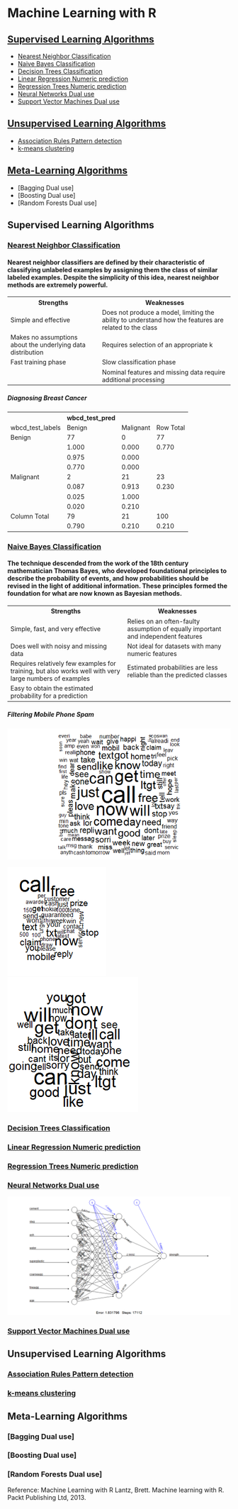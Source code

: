 # Machine Learning with R

## [Supervised Learning Algorithms](#supervised-learning-algorithms)
* [Nearest Neighbor Classification](#nearest-neighbor-classification)
* [Naive Bayes Classification](#naive-bayes-classification)
* [Decision Trees Classification](#decision-trees-classification)
* [Linear Regression Numeric prediction](#linear-regression-numeric-prediction)
* [Regression Trees Numeric prediction](#regression-trees-numeric-prediction)
* [Neural Networks Dual use](#neural-networks-dual-use)
* [Support Vector Machines Dual use](#support-vector-machines-dual-use)

## [Unsupervised Learning Algorithms](#unsupervised-learning-algorithms)
* [Association Rules Pattern detection](#association-rules-pattern-detection)
* [k-means clustering](#k-means-clustering)

## [Meta-Learning Algorithms](#meta-learning-algorithms)
* [Bagging Dual use]
* [Boosting Dual use]
* [Random Forests Dual use]

## Supervised Learning Algorithms
### [Nearest Neighbor Classification](https://github.com/kvinlazy/ML_R/blob/master/test_knn.R)

####  Nearest neighbor classifiers are defined by their characteristic of classifying unlabeled examples by assigning them the class of similar labeled examples. Despite the simplicity of this idea, nearest neighbor methods are extremely powerful.
<table>
  <tr>
    <th>Strengths</th>
    <th>Weaknesses</th>
  </tr>
  <tr>
    <td>Simple and effective</td>
    <td>Does not produce a model, limiting the ability to understand how the features are related to the class</td>
  </tr>
   <tr>
    <td> Makes no assumptions about the underlying data distribution</td>
    <td>Requires selection of an appropriate k</td>
  </tr>
  <tr>
    <td> Fast training phase</td>
    <td>Slow classification phase</td>
  </tr>
  <tr>
    <td> </td>
    <td>Nominal features and missing data require additional processing</td>
  </tr>
</table>

##### Diagnosing Breast Cancer
<table>
    <tr>
      <th></th>
      <th> wbcd_test_pred </th>
    </tr>
    <tr>
        <td>wbcd_test_labels</td>
        <td>Benign </td>
        <td>Malignant</td>
        <td>Row Total</td>
    </tr>
    <tr>
        <td>Benign</td>
        <td> 77 </td>
        <td>0</td>
        <td> 77</td>
    </tr>
    <tr>
        <td></td>
        <td> 1.000 </td>
        <td>0.000</td>
        <td> 0.770</td>
    </tr>
     <tr>
        <td></td>
        <td>  0.975 </td>
        <td>0.000</td>
        <td> </td>
    </tr>
     <tr>
        <td></td>
        <td>   0.770  </td>
        <td>0.000</td>
        <td> </td>
    </tr>
    <tr>
        <td>Malignant</td>
        <td>  2  </td>
        <td>21</td>
        <td>23 </td>
    </tr>
    <tr>
        <td></td>
        <td>  0.087 </td>
        <td>0.913</td>
        <td>0.230  </td>
    </tr>
    <tr>
        <td></td>
        <td> 0.025 </td>
        <td>1.000</td>
        <td>  </td>
    </tr>
    <tr>
        <td></td>
        <td>  0.020  </td>
        <td> 0.210</td>
        <td>  </td>
    </tr>
    <tr>
        <td>Column Total</td>
        <td>  79 </td>
        <td> 21</td>
        <td> 100  </td>
    </tr>
    <tr>
        <td></td>
        <td> 0.790  </td>
        <td> 0.210</td>
        <td>  0.210 </td>
    </tr>
  </table>

### [Naive Bayes Classification](https://github.com/kvinlazy/ML_R/blob/master/test.R)

#### The technique descended from the work of the 18th century mathematician Thomas Bayes, who developed foundational principles to describe the probability of events, and how probabilities should be revised in the light of additional information. These principles formed the foundation for what are now known as Bayesian methods.
<table>
  <tr>
    <th>Strengths</th>
    <th>Weaknesses</th>
  </tr>
  <tr>
    <td>Simple, fast, and very effective</td>
    <td>Relies on an often-faulty assumption of equally important and independent features</td>
  </tr>
  <tr>
    <td>Does well with noisy and missing data</td>
    <td>Not ideal for datasets with many numeric features</td>
    </tr>
  <tr>
    <td> Requires relatively few examples for training, but also works well with very large numbers of examples</td>
    <td>Estimated probabilities are less reliable than the predicted classes</td>
  </tr>
  <tr>
    <td>Easy to obtain the estimated probability for a prediction </td>
    <td></td>
  </tr>
</table>
      
##### Filtering Mobile Phone Spam 
![All Words](./images/Rplot13.png "Word Cloud")

![Spam](./images/Rplot01.png "Spam Words") 
![Not spam](./images/Rplot.png "Not Spam Words")

### [Decision Trees Classification](https://github.com/kvinlazy/ML_R/blob/master/test_c50.R)
### [Linear Regression Numeric prediction](https://github.com/kvinlazy/ML_R/blob/master/test_linear.R)
### [Regression Trees Numeric prediction](https://github.com/kvinlazy/ML_R/blob/master/test_cortree.R)
### [Neural Networks Dual use](https://github.com/kvinlazy/ML_R/blob/master/test_neutralnet.R)
![Neural Network](./images/neutralnet.png)
### [Support Vector Machines Dual use](https://github.com/kvinlazy/ML_R/blob/master/test_OCR.R)

## Unsupervised Learning Algorithms
### [Association Rules Pattern detection](https://github.com/kvinlazy/ML_R/blob/master/test_aprori.R)
### [k-means clustering](https://github.com/kvinlazy/ML_R/blob/master/test_k.R)

## Meta-Learning Algorithms
### [Bagging Dual use]
### [Boosting Dual use]
### [Random Forests Dual use]

Reference: 
Machine Learning with R
Lantz, Brett. Machine learning with R. Packt Publishing Ltd, 2013.
